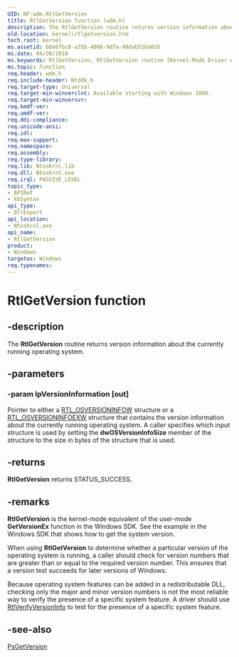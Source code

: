 ```yaml
---
UID: NF:wdm.RtlGetVersion
title: RtlGetVersion function (wdm.h)
description: The RtlGetVersion routine returns version information about the currently running operating system.
old-location: kernel\rtlgetversion.htm
tech.root: kernel
ms.assetid: b6e6fbc0-a35b-4086-9d7a-98dab516a816
ms.date: 04/30/2018
ms.keywords: RtlGetVersion, RtlGetVersion routine [Kernel-Mode Driver Architecture], k109_7e44c42c-d5c6-4727-b529-7e55b308fddd.xml, kernel.rtlgetversion, wdm/RtlGetVersion
ms.topic: function
req.header: wdm.h
req.include-header: Ntddk.h
req.target-type: Universal
req.target-min-winverclnt: Available starting with Windows 2000.
req.target-min-winversvr: 
req.kmdf-ver: 
req.umdf-ver: 
req.ddi-compliance: 
req.unicode-ansi: 
req.idl: 
req.max-support: 
req.namespace: 
req.assembly: 
req.type-library: 
req.lib: NtosKrnl.lib
req.dll: NtosKrnl.exe
req.irql: PASSIVE_LEVEL
topic_type:
- APIRef
- kbSyntax
api_type:
- DllExport
api_location:
- NtosKrnl.exe
api_name:
- RtlGetVersion
product:
- Windows
targetos: Windows
req.typenames: 
---
```


# RtlGetVersion function


## -description


The <b>RtlGetVersion</b> routine returns version information about the currently running operating system.


## -parameters




### -param lpVersionInformation [out]

Pointer to either a <a href="https://docs.microsoft.com/windows-hardware/drivers/ddi/content/wdm/ns-wdm-_osversioninfow">RTL_OSVERSIONINFOW</a> structure or a <a href="https://docs.microsoft.com/windows-hardware/drivers/ddi/content/wdm/ns-wdm-_osversioninfoexw">RTL_OSVERSIONINFOEXW</a> structure that contains the version information about the currently running operating system. A caller specifies which input structure is used by setting the <b>dwOSVersionInfoSize</b> member of the structure to the size in bytes of the structure that is used. 


## -returns



<b>RtlGetVersion</b> returns STATUS_SUCCESS.




## -remarks



<b>RtlGetVersion</b> is the kernel-mode equivalent of the user-mode <b>GetVersionEx</b> function in the Windows SDK. See the example in the Windows SDK that shows how to get the system version.

When using <b>RtlGetVersion</b> to determine whether a particular version of the operating system is running, a caller should check for version numbers that are greater than or equal to the required version number. This ensures that a version test succeeds for later versions of Windows.

Because operating system features can be added in a redistributable DLL, checking only the major and minor version numbers is not the most reliable way to verify the presence of a specific system feature. A driver should use <a href="https://docs.microsoft.com/windows-hardware/drivers/ddi/content/wdm/nf-wdm-rtlverifyversioninfo">RtlVerifyVersionInfo</a> to test for the presence of a specific system feature. 




## -see-also




<a href="https://docs.microsoft.com/windows-hardware/drivers/ddi/content/wdm/nf-wdm-psgetversion">PsGetVersion</a>
 

 

